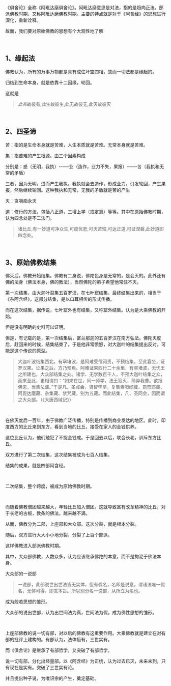 <p>《俱舍论》全称《阿毗达磨俱舍论》。阿毗达磨意思是对法，指的是趋向正法。部派佛教时期，又称阿毗达磨佛教时期。主要的特点就是对于《阿含经》的思想进行深化，重新诠释。</p><p>故而，我们要对原始佛教的思想有个大观性地了解</p><p class="ztext-empty-paragraph"><br/></p><h2>1、缘起法</h2><p>佛教认为，所有的万事万物都是具有成住坏空四相，故而一切法都是缘起的。</p><p>归结到生命本身，就是依靠十二因缘，轮回。</p><p>这就是</p><blockquote><i>此有</i>故彼有,此生故彼生,此无故彼无,此灭故彼灭</blockquote><p class="ztext-empty-paragraph"><br/></p><h2>2、四圣谛</h2><p>苦：指的是生命本身就是苦难，人生本质就是苦难。无常本身就是苦难。</p><p>集：指苦难的产生根源。由三个因素构成</p><p>分别是：惑（无明，我执）-----业（造作，业力不失，果报）-----苦（我执和无常的矛盾）</p><p>三者，因为无明，进而产生我执。我执就会去造作，形成业力，引发轮回，产生果报，然后继续轮回。这种我执和无常，无我的矛盾就是苦的产生</p><p>灭：贪嗔痴永灭</p><p>道：修行的方法，包括八正道，三增上学（戒定慧）等等。其中在原始佛教时期，认为四念处是不二法门。</p><blockquote>诸比丘,有一妙道可净众生,可度优悲,可灭苦恼,可达正道,可证涅磐,此妙道即四念处。</blockquote><p class="ztext-empty-paragraph"><br/></p><h2>3、原始佛教结集</h2><p>佛灭后，佛教开始结集。佛教有二身说，佛陀色身是无常的，是会灭的。此外还有佛的法身（佛法本身，佛的教法），当然佛陀的弟子希望他常住不灭。</p><p>第一次结集，由大迦叶召集五百罗汉，在七叶窟结集。最终结集出来的，相当于《杂阿含经》。这部分结集，是以口耳相传的形式传播。</p><p>而在这次结集，据传说，七叶窟外也有结集，又称窟外结集。认为是大乘佛教的开始。</p><p>但是没有明确的史料可以证明。</p><p>但是，有记载的是，第一次结集后，富兰那迦的五百罗汉在南方弘法。佛陀灭度后，赶回来的时候，结集结束了。于是他非常愤怒，对大迦叶的结集提出反对。可能是这个传说的原型。</p><blockquote>大迦叶波结集西北，有窣堵波，是阿难受僧诃责，不预结集，至此宴坐，证罗汉果。证果之后，方乃预焉。阿难证果西行二十余里，有窣堵波，无忧王之所建也，大众部结集之处。诸学、无学数百千人，不预大迦叶结集之众，而来至此，更相谓曰：“如来在世，同一师学，法王寂灭，简异我曹。欲报佛恩，当集法藏。”于是凡、圣咸会，贤智毕萃，复集素呾缆藏、毘柰耶藏、阿毘达磨藏、杂集藏、禁咒藏，别为五藏。而此结集，凡、圣同会，因而谓之大众部。（《大唐西域记》）</blockquote><p class="ztext-empty-paragraph"><br/></p><p>在佛灭度后一百年，由于佛教广泛传播，特别是传播到商业发达的地区。此时，印度西方的比丘来到东方，看到当地的比丘，接受在家人的金钱供养。</p><p>这位比丘认为，他们触犯了不捉金钱戒。于是回去以后，联合长老，训斥东方比丘。</p><p>双方进行了第二次结集，这次结集被成为七百人结集。</p><p>结集的成果，就是四部阿含经。</p><p class="ztext-empty-paragraph"><br/></p><p>二次结集，整个跨度，被成为原始佛教时期。</p><p class="ztext-empty-paragraph"><br/></p><p>而随着佛教僧团越来越大，年轻比丘加入僧团。这就导致富有改革精神的比丘，对于长老的古板，教条的佛法，越来越不满。</p><p>从而，佛教分为二部，上座部和大众部。这次分裂，就是根本分裂。</p><p>随后，双方进行大大小小地分裂，分裂了上百个部派。</p><p>这样佛教进入部派佛教时期。</p><p>其中，大众部佛教，人数众多，认为应该继承佛陀的本意，而不是拘泥于佛法本身。</p><p>大众部的一说部</p><blockquote>一说部，此部说世出世法皆无实体，但有假名，名即是说意，谓诸法唯一假名，无体可得，即乖本旨。所以别分名一说部，从所立为名也。</blockquote><p>成为般若思想的雏形。</p><p>大众部的说出世部，认为出世间法为真，世间法为假，成为佛性思想的雏形。</p><p class="ztext-empty-paragraph"><br/></p><p>上座部佛教的说一切有部，对以后的佛教有这重要作用。大乘佛教就是建立在对有部的批评上建构的。有部认为，法体恒有，三世实有。</p><p>而《俱舍论》是继承了有部哲学，又突破了有部哲学。</p><p>说一切有部，分化出经量部。以《阿含经》为正统，认为过去已灭，未来未到，只有现在是实有。突破了三世实有论。</p><p>并且提出种子说，为唯识宗的产生，奠定基础。</p><p></p><p></p><p></p><p></p>